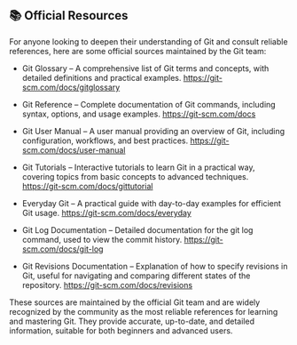 ## 📚 Official Resources

For anyone looking to deepen their understanding of Git and consult reliable references, here are some official sources maintained by the Git team:

- Git Glossary – A comprehensive list of Git terms and concepts, with detailed definitions and practical examples.
<https://git-scm.com/docs/gitglossary>

- Git Reference – Complete documentation of Git commands, including syntax, options, and usage examples.
<https://git-scm.com/docs>

- Git User Manual – A user manual providing an overview of Git, including configuration, workflows, and best practices.
<https://git-scm.com/docs/user-manual>

- Git Tutorials – Interactive tutorials to learn Git in a practical way, covering topics from basic concepts to advanced techniques.
<https://git-scm.com/docs/gittutorial>

- Everyday Git – A practical guide with day-to-day examples for efficient Git usage. <https://git-scm.com/docs/everyday>

- Git Log Documentation – Detailed documentation for the git log command, used to view the commit history.
<https://git-scm.com/docs/git-log>

- Git Revisions Documentation – Explanation of how to specify revisions in Git, useful for navigating and comparing different states of the repository.
<https://git-scm.com/docs/revisions>

These sources are maintained by the official Git team and are widely recognized by the community as the most reliable references for learning and mastering Git. They provide accurate, up-to-date, and detailed information, suitable for both beginners and advanced users.